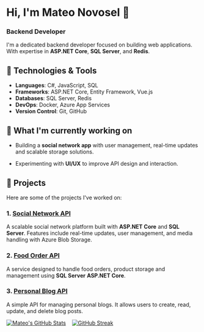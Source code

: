 # Hi, I'm Mateo Novosel 👋
### Backend Developer

I'm a dedicated backend developer focused on building web applications. With expertise in **ASP.NET Core**, **SQL Server**, and **Redis**.

## 🚀 Technologies & Tools

- **Languages**: C#, JavaScript, SQL
- **Frameworks**: ASP.NET Core, Entity Framework, Vue.js
- **Databases**: SQL Server, Redis
- **DevOps**: Docker, Azure App Services
- **Version Control**: Git, GitHub

## 🌱 What I'm currently working on

- Building a **social network app** with user management, real-time updates and scalable storage solutions.
<!--- Enhancing my skills with **cloud technologies** and **microservices architecture**.-->
- Experimenting with **UI/UX** to improve API design and interaction.

## 💼 Projects

Here are some of the projects I've worked on:

### 1. [Social Network API](https://github.com/novosel2/snetapi)
A scalable social network platform built with **ASP.NET Core** and **SQL Server**. Features include real-time updates, user management, and media handling with Azure Blob Storage.

### 2. [Food Order API](https://github.com/novosel2/foodorderapi)
A service designed to handle food orders, product storage and management using **SQL Server** **ASP.NET Core**.

### 3. [Personal Blog API](https://github.com/novosel2/personalblogapi)
A simple API for managing personal blogs. It allows users to create, read, update, and delete blog posts.

[![Mateo's GitHub Stats](https://github-readme-stats.vercel.app/api?username=novosel2&show_icons=true&theme=radical)](https://github.com/anuraghazra/github-readme-stats)&nbsp;&nbsp;&nbsp;&nbsp;[![GitHub Streak](https://github-readme-streak-stats-peach-tau.vercel.app?user=novosel2&theme=radical&border_radius=3)](https://git.io/streak-stats)

<!--
**novosel2/novosel2** is a ✨ _special_ ✨ repository because its `README.md` (this file) appears on your GitHub profile.

Here are some ideas to get you started:

- 🔭 I’m currently working on ...
- 🌱 I’m currently learning ...
- 👯 I’m looking to collaborate on ...
- 🤔 I’m looking for help with ...
- 💬 Ask me about ...
- 📫 How to reach me: ...
- 😄 Pronouns: ...
- ⚡ Fun fact: ...
-->
